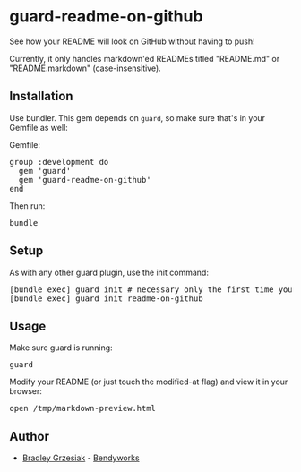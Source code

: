 guard-readme-on-github
======================

See how your README will look on GitHub without having to push!

Currently, it only handles markdown'ed READMEs titled "README.md" or "README.markdown" (case-insensitive).

Installation
------------

Use bundler. This gem depends on `guard`, so make sure that's in your Gemfile as well:

Gemfile:

<pre>
group :development do
  gem 'guard'
  gem 'guard-readme-on-github'
end
</pre>

Then run:

<pre>
bundle
</pre>

Setup
-----

As with any other guard plugin, use the init command:

<pre>
[bundle exec] guard init # necessary only the first time you set up guard
[bundle exec] guard init readme-on-github
</pre>

Usage
-----

Make sure guard is running:

<pre>
guard
</pre>

Modify your README (or just touch the modified-at flag) and view it in your browser:

<pre>
open /tmp/markdown-preview.html
</pre>

Author
------

* [Bradley Grzesiak](https://github.com/listrophy) - [Bendyworks](http://bendyworks.com)
